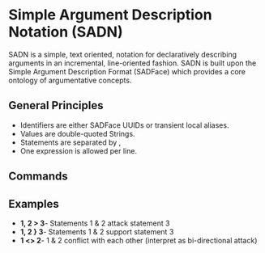 # Simple Argument Description Notation (SADN) 

SADN is a simple, text oriented, notation for declaratively describing arguments in an incremental, line-oriented fashion. SADN is built upon the Simple Argument Description Format (SADFace) which provides a core ontology of argumentative concepts. 

## General Principles

- Identifiers are either SADFace UUIDs or transient local aliases.
- Values are double-quoted Strings.
- Statements are separated by ,
- One expression is allowed per line.

## Commands



## Examples

- **1, 2 > 3**- Statements 1 & 2 attack statement 3
- **1, 2 } 3**- Statements 1 & 2 support statement 3
- **1 <> 2**- 1 & 2 conflict with each other (interpret as bi-directional attack)

